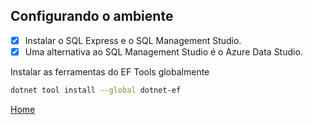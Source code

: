 ## Configurando o ambiente

- [x] Instalar o SQL Express e o SQL Management Studio.
- [x] Uma alternativa ao SQL Management Studio é o Azure Data Studio.

Instalar as ferramentas do EF Tools globalmente

~~~bash
dotnet tool install --global dotnet-ef
~~~

[Home](../README.md)
